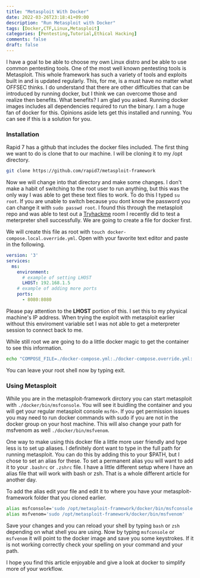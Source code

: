 ```yaml
---
title: "Metasploit With Docker"
date: 2022-03-26T23:18:41+09:00
description: "Run Metasploit with Docker"
tags: [Docker,CTF,Linux,Metasploit]
categories: [Pentesting,Tutorial,Ethical Hacking]
comments: false
draft: false
---
```


I have a goal to be able to choose my own Linux distro and be able to use common pentesting tools. One of the most well known pentesting tools is Metasploit. This whole framework has such a variety of tools and exploits built in and is updated regularly. This, for me, is a must have no matter what OFFSEC thinks. I do understand that there are other difficulties that can be introduced by running docker, but I think we can overcome those and realize then benefits. What benefits? I am glad you asked. Running docker images includes all dependencies required to run the binary. I am a huge fan of docker for this. Opinions aside lets get this installed and running. You can see if this is a solution for you.

### Installation

Rapid 7 has a github that includes the docker files included. The first thing we want to do is clone that to our machine. I will be cloning it to my /opt directory.
```bash
git clone https://github.com/rapid7/metasploit-framework
```

Now we will change into that directory and make some changes. I don't make a habit of switching to the root user to run anything, but this was the only way I was able to get these text files to work. To do this I typed ```su root```. If you are unable to switch because you dont know the password you can change it with ```sudo passwd root```. I found this through the metasploit repo and was able to test out a [Tryhackme](https://tryhackme.com) room I recently did to test a meterpreter shell successfully. We are going to create a file for docker first. 

We will create this file as root with ```touch docker-compose.local.override.yml```. Open with your favorite text editor and paste in the following.

```yaml
version: '3'
services:
  ms:
    environment:
      # example of setting LHOST
      LHOST: 192.168.1.5
    # example of adding more ports
    ports:
      - 8080:8080
```

Please pay attention to the __LHOST__ portion of this. I set this to my physical machine's IP address. When trying the exploit with metasploit earlier without this enviroment variable set I was not able to get a meterpreter session to connect back to me. 

While still root we are going to do a little docker magic to get the container to see this information.

```bash
echo "COMPOSE_FILE=./docker-compose.yml:./docker-compose.override.yml:./docker-compose.local.override.yml" >> .env
```

You can leave your root shell now by typing exit.

### Using Metasploit

While you are in the metasploit-framework dirctory you can start metasploit with ```./docker/bin/msfconsole```. You will see it buidling the container and you will get your regular metasploit console ```msf6>```. If you get permission issues you may need to run docker commands with sudo if you are not in the docker group on your host machine. This will also change your path for msfvenom as well ```./docker/bin/msfvenom```.

One way to make using this docker file a little more user friendly and type less is to set up aliases. I definitely dont want to type in the full path for running metasploit. You can do this by adding this to your $PATH, but I chose to set an alias for these. To set a permanent alias you will want to add it to your ```.bashrc``` or ```.zshrc``` file. I have a little different setup where I have an alias file that will work with bash or zsh. That is a whole different article for another day.

To add the alias edit your file and edit it to where you have your metasploit-framework folder that you cloned earlier.
```bash
alias msfconsole='sudo /opt/metasploit-framework/docker/bin/msfconsole'
alias msfvenom='sudo /opt/metasploit-framework/docker/bin/msfvenom'
```
Save your changes and you can reload your shell by typing ```bash``` or ```zsh``` depending on what shell you are using. Now by typing ```msfconsole``` or ```msfvenom``` it will point to the docker image and save you some keystrokes. If it is not working correctly check your spelling on your command and your path.

I hope you find this article enjoyable and give a look at docker to simplify more of your workflow.